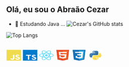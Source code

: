 ## Olá, eu sou o Abraão Cezar 


- 🌱 Estudando Java ...
![Cezar's GitHub stats](https://github-readme-stats.vercel.app/api?username=cezarbtw&show_icons=true&theme=dracula)

![Top Langs](https://github-readme-stats.vercel.app/api/top-langs/?username=cezarbtw&layout=compact)
  
  <div style="display: inline_block"><br>
  <img align="center" alt="Cezar-Js" height="30" width="40" src="https://raw.githubusercontent.com/devicons/devicon/master/icons/javascript/javascript-plain.svg">
  <img align="center" alt="Cezar-Ts" height="30" width="40" src="https://raw.githubusercontent.com/devicons/devicon/master/icons/typescript/typescript-plain.svg">
  <img align="center" alt="Cezar-React" height="30" width="40" src="https://raw.githubusercontent.com/devicons/devicon/master/icons/react/react-original.svg">
  <img align="center" alt="Cezar-HTML" height="30" width="40" src="https://raw.githubusercontent.com/devicons/devicon/master/icons/html5/html5-original.svg">
  <img align="center" alt="Cezar-CSS" height="30" width="40" src="https://raw.githubusercontent.com/devicons/devicon/master/icons/css3/css3-original.svg">
  <img align="center" alt="Cezar-Python" height="30" width="40" src="https://raw.githubusercontent.com/devicons/devicon/master/icons/python/python-original.svg">
  
</div>
